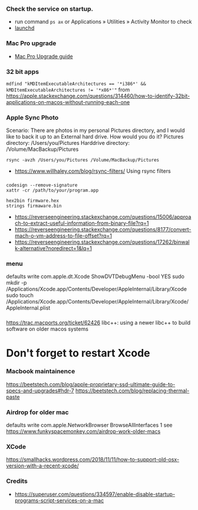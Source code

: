 ### Check the service on startup.
* run command ```ps ax``` or  Applications » Utilities » Activity Monitor to check
* [launchd](https://www.soma-zone.com/LaunchControl/)

### Mac Pro upgrade
* [Mac Pro Upgrade guide](http://blog.greggant.com/posts/2018/05/07/definitive-mac-pro-upgrade-guide.html)


### 32 bit apps
```mdfind "kMDItemExecutableArchitectures == '*i386*' && kMDItemExecutableArchitectures != '*x86*'"```
from https://apple.stackexchange.com/questions/314460/how-to-identify-32bit-applications-on-macos-without-running-each-one

### Apple Sync Photo
Scenario: There are photos in my personal Pictures directory, and I would like to back it up to an External hard drive.  How would you do it? 
Pictures directory: /Users/you/Pictures
Harddrive directory: /Volume/MacBackup/Pictures

```
rsync -avzh /Users/you/Pictures /Volume/MacBackup/Pictures
```

* https://www.willhaley.com/blog/rsync-filters/ Using rsync filters 


###
```
codesign --remove-signature
xattr -cr /path/to/your/program.app

hex2bin firmware.hex
strings firmaware.bin

```
* https://reverseengineering.stackexchange.com/questions/15006/approach-to-extract-useful-information-from-binary-file?rq=1
* https://reverseengineering.stackexchange.com/questions/8177/convert-mach-o-vm-address-to-file-offset?rq=1
* https://reverseengineering.stackexchange.com/questions/17262/binwalk-alternative?noredirect=1&lq=1


### menu
defaults write com.apple.dt.Xcode ShowDVTDebugMenu -bool YES
sudo mkdir -p /Applications/Xcode.app/Contents/Developer/AppleInternal/Library/Xcode
sudo touch /Applications/Xcode.app/Contents/Developer/AppleInternal/Library/Xcode/AppleInternal.plist


### 
https://trac.macports.org/ticket/62426   libc++: using a newer libc++ to build software on older macos systems

# Don't forget to restart Xcode


### Macbook maintainence
https://beetstech.com/blog/apple-proprietary-ssd-ultimate-guide-to-specs-and-upgrades#hdr-7
https://beetstech.com/blog/replacing-thermal-paste

### Airdrop for older mac
defaults write com.apple.NetworkBrowser BrowseAllInterfaces 1 see https://www.funkyspacemonkey.com/airdrop-work-older-macs


### XCode
https://smallhacks.wordpress.com/2018/11/11/how-to-support-old-osx-version-with-a-recent-xcode/

### Credits
* https://superuser.com/questions/334597/enable-disable-startup-programs-script-services-on-a-mac
